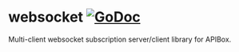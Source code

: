 # websocket [![GoDoc](https://godoc.org/github.com/go-apibox/websocket?status.png)](https://godoc.org/github.com/go-apibox/websocket)

Multi-client websocket subscription server/client library for APIBox.

